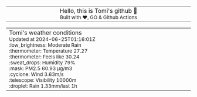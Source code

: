 
<div align="center">
<table>
<tbody>
<td align="center">
<img width="2000" height="0"><br>
Hello, this is Tomi's github 👋<br>
<sup>Built with ❤️, GO & Github Actions</sup><br>
<img width="2000" height="0">
</td>
</tbody>
</table>
</div>
<table>
<tbody>
<td align="left">
<img width="2000" height="0"><br>
Tomi's weather conditions<br>
<sup>Updated at 2024-06-25T01:16:01Z</sup><br>
<sup>:low_brightness: Moderate Rain</sup><br>
<sup>:thermometer: Temperature 27.27 </sup><br>
<sup>:thermometer: Feels like 30.24</sup><br>
<sup>:sweat_drops: Humidity 79%</sup><br>
<sup>:mask: PM2.5 60.93 μg/m3</sup><br>
<sup>:cyclone: Wind 3.63m/s </sup><br>
<sup>:telescope: Visibility 10000m </sup><br>
<sup>:droplet: Rain 1.33mm/last 1h </sup><br>
<img width="2000" height="0">
</td>
<td align="left">
<img width="2000" height="0"><br>
<br>
<img width="2000" height="0">
</td>
</tbody>
</table>
</div>
    